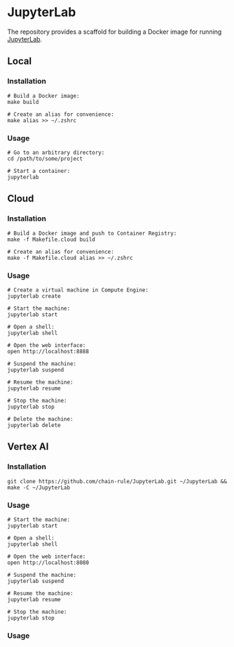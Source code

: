# JupyterLab

The repository provides a scaffold for building a Docker image for running
[JupyterLab].

## Local

### Installation

```shell
# Build a Docker image:
make build

# Create an alias for convenience:
make alias >> ~/.zshrc
```

### Usage

```shell
# Go to an arbitrary directory:
cd /path/to/some/project

# Start a container:
jupyterlab
```

## Cloud

### Installation

```shell
# Build a Docker image and push to Container Registry:
make -f Makefile.cloud build

# Create an alias for convenience:
make -f Makefile.cloud alias >> ~/.zshrc
```

### Usage

```shell
# Create a virtual machine in Compute Engine:
jupyterlab create

# Start the machine:
jupyterlab start

# Open a shell:
jupyterlab shell

# Open the web interface:
open http://localhost:8888

# Suspend the machine:
jupyterlab suspend

# Resume the machine:
jupyterlab resume

# Stop the machine:
jupyterlab stop

# Delete the machine:
jupyterlab delete
```

## Vertex AI

### Installation

```shell
git clone https://github.com/chain-rule/JupyterLab.git ~/JupyterLab && make -C ~/JupyterLab
```

### Usage

```shell
# Start the machine:
jupyterlab start

# Open a shell:
jupyterlab shell

# Open the web interface:
open http://localhost:8080

# Suspend the machine:
jupyterlab suspend

# Resume the machine:
jupyterlab resume

# Stop the machine:
jupyterlab stop
```

### Usage

[JupyterLab]: https://github.com/jupyterlab/jupyterlab
